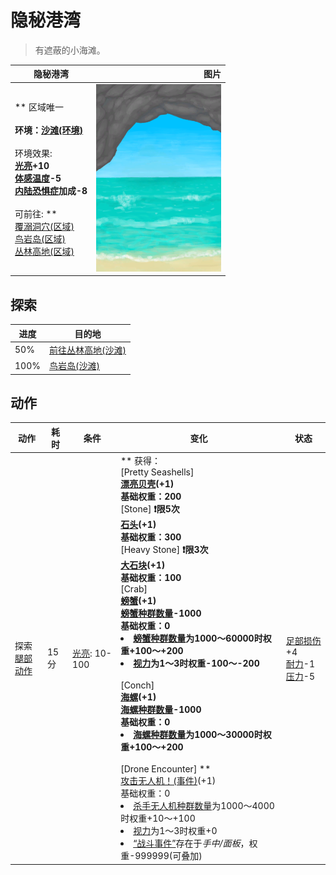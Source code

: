 # 隐秘港湾  
> 有遮蔽的小海滩。  
  
  隐秘港湾  |   图片   
 ----  |  ----:   
 ** 区域唯一 **<br><br>**环境：**[沙滩(环境)](Env_Cove.md)<br><br>** 环境效果: **<br>[光亮](Light.md)+10<br>[体感温度](TemperaturePerceived.md)-5<br>[内陆恐惧症](LandSickness.md)加成-8<br><br>** 可前往: **<br>[覆溺洞穴(区域)](FloodedChamber.md)<br>[鸟岩岛(区域)](BirdRock.md)<br>[丛林高地(区域)](JungleHighlands.md)  |  <img decoding="async" src="Sprite/Cove.png" href="a.md" style="max-width:300px;max-height:300px;">   
  
## 探索  
进度  |  目的地  
----  |  ----  
50%  |  [前往丛林高地(沙滩)](Path_CoveToJungleHighlands.md)  
100%  |  [鸟岩岛(沙滩)](Path_CoveToBirdRock.md)  
## 动作  
动作  |  耗时  |  条件  |  变化  |  状态  
----  |  ----  |  ----  |  ----  |  ----  
探索<br>[腿部动作](LegAction.md)  |  15分  |  [光亮](Light.md): 10-100  |  ** 获得： **<br>** [Pretty Seashells]  **<br>  [漂亮贝壳](SeashellsPretty.md)(+1)<br>基础权重：200<br>** [Stone]  **❗限5次<br>  [石头](Stone.md)(+1)<br>基础权重：300<br>** [Heavy Stone]  **❗限3次<br>  [大石块](StoneHeavy.md)(+1)<br>基础权重：100<br>** [Crab]  **<br>  [螃蟹](Crab.md)(+1)<br>[螃蟹种群数量](Pop_Crab.md)-1000<br>基础权重：0<li>[螃蟹种群数量](Pop_Crab.md)为1000～60000时权重+100～+200</li><li>[视力](Myopia.md)为1～3时权重-100～-200</li><br>** [Conch]  **<br>  [海螺](Conch.md)(+1)<br>[海螺种群数量](Pop_Conch.md)-1000<br>基础权重：0<li>[海螺种群数量](Pop_Conch.md)为1000～30000时权重+100～+200</li><br>** [Drone Encounter]  **<br>  [攻击无人机！(事件)](Event_DroneFight.md)(+1)<br>基础权重：0<li>[杀手无人机种群数量](Pop_Drone.md)为1000～4000时权重+10～+100</li><li>[视力](Myopia.md)为1～3时权重+0</li><li>[“战斗事件”](tag_FightEvent.md)存在于*手中/面板*，权重-999999(可叠加)</li>  |  [足部损伤](FootDamage.md)+4<br>[耐力](Stamina.md)-1<br>[压力](Stress.md)-5  


<script>document.title="隐秘港湾 - 卡牌生存百科 Card Survival Wiki";</script>